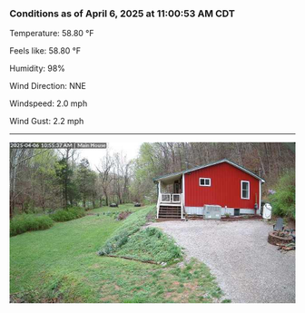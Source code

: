 ### Conditions as of April 6, 2025 at 11:00:53 AM CDT 

Temperature: 58.80 &deg;F

Feels like: 58.80 &deg;F

Humidity: 98%

Wind Direction: NNE

Windspeed: 2.0 mph

Wind Gust: 2.2 mph

---

<img src="./images/latest.jpeg"/>

